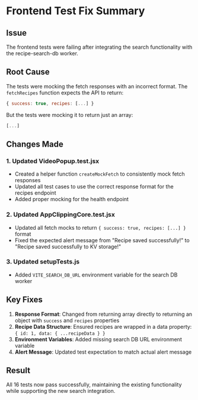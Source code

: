 # Frontend Test Fix Summary

## Issue
The frontend tests were failing after integrating the search functionality with the recipe-search-db worker.

## Root Cause
The tests were mocking the fetch responses with an incorrect format. The `fetchRecipes` function expects the API to return:
```javascript
{ success: true, recipes: [...] }
```

But the tests were mocking it to return just an array:
```javascript
[...]
```

## Changes Made

### 1. **Updated VideoPopup.test.jsx**
- Created a helper function `createMockFetch` to consistently mock fetch responses
- Updated all test cases to use the correct response format for the recipes endpoint
- Added proper mocking for the health endpoint

### 2. **Updated AppClippingCore.test.jsx**
- Updated all fetch mocks to return `{ success: true, recipes: [...] }` format
- Fixed the expected alert message from "Recipe saved successfully!" to "Recipe saved successfully to KV storage!"

### 3. **Updated setupTests.js**
- Added `VITE_SEARCH_DB_URL` environment variable for the search DB worker

## Key Fixes

1. **Response Format**: Changed from returning array directly to returning an object with `success` and `recipes` properties
2. **Recipe Data Structure**: Ensured recipes are wrapped in a data property: `{ id: 1, data: { ...recipeData } }`
3. **Environment Variables**: Added missing search DB URL environment variable
4. **Alert Message**: Updated test expectation to match actual alert message

## Result
All 16 tests now pass successfully, maintaining the existing functionality while supporting the new search integration.